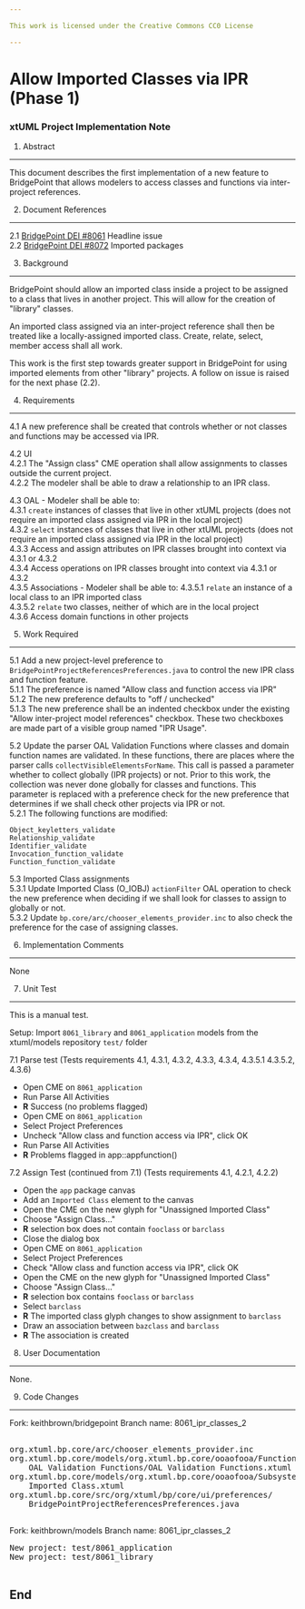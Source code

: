 ```yaml
---

This work is licensed under the Creative Commons CC0 License

---
```


# Allow Imported Classes via IPR (Phase 1)
### xtUML Project Implementation Note


1. Abstract
-----------
This document describes the first implementation of a new feature to BridgePoint
that allows modelers to access classes and functions via inter-project
references.

2. Document References
----------------------
<a id="2.1"></a>2.1 [BridgePoint DEI #8061](https://support.onefact.net/issues/8061) Headline issue  
<a id="2.2"></a>2.2 [BridgePoint DEI #8072](https://support.onefact.net/issues/8072) Imported packages

3. Background
-------------
BridgePoint should allow an imported class inside a project to be assigned to a 
class that lives in another project. This will allow for the creation of 
"library" classes.   

An imported class assigned via an inter-project reference shall then be treated 
like a locally-assigned imported class. Create, relate, select, member access 
shall all work.  

This work is the first step towards greater support in BridgePoint for using 
imported elements from other "library" projects.  A follow on issue is raised
for the next phase (2.2).  

4. Requirements
---------------
4.1 A new preference shall be created that controls whether or not classes and
  functions may be accessed via IPR.  
  
4.2 UI  
4.2.1  The "Assign class" CME operation shall allow assignments to classes 
  outside the current project.  
4.2.2  The modeler shall be able to draw a relationship to an IPR class.  
    
4.3 OAL - Modeler shall be able to:   
4.3.1 ```create``` instances of classes that live in other xtUML projects (does
  not require an imported class assigned via IPR in the local project)  
4.3.2 ```select``` instances of classes that live in other xtUML projects (does
  not require an imported class assigned via IPR in the local project)  
4.3.3 Access and assign attributes on IPR classes brought into context via 4.3.1
  or 4.3.2  
4.3.4 Access operations on IPR classes brought into context via 4.3.1 or 4.3.2  
4.3.5 Associations - Modeler shall be able to: 
4.3.5.1 ```relate``` an instance of a local class to an IPR imported class  
4.3.5.2 ```relate``` two classes, neither of which are in the local project  
4.3.6 Access domain functions in other projects  

5. Work Required
----------------
5.1 Add a new project-level preference to ```BridgePointProjectReferencesPreferences.java```
  to control the new IPR class and function feature.  
5.1.1  The preference is named "Allow class and function access via IPR"  
5.1.2  The new preference defaults to "off / unchecked"  
5.1.3  The new preference shall be an indented checkbox under the existing
  "Allow inter-project model references" checkbox.  These two checkboxes are 
  made part of a visible group named "IPR Usage".   
 
5.2 Update the parser OAL Validation Functions where classes and domain 
  function names are validated.  In these functions, there are 
  places where the parser calls ```collectVisibleElementsForName```.  This 
  call is passed a parameter whether to collect globally (IPR projects) or not. 
  Prior to this work, the collection was never done globally for classes and 
  functions.  This parameter is replaced with a preference check for the new
  preference that determines if we shall check other projects via IPR or not.   
5.2.1  The following functions are modified: 
 ```
 Object_keyletters_validate
 Relationship_validate
 Identifier_validate
 Invocation_function_validate
 Function_function_validate
 ```

5.3 Imported Class assignments  
5.3.1  Update Imported Class (O_IOBJ) ```actionFilter``` OAL operation to check 
  the new preference when deciding if we shall look for classes to assign to 
  globally or not.  
5.3.2 Update ```bp.core/arc/chooser_elements_provider.inc``` to also check the 
  preference for the case of assigning classes.  


6. Implementation Comments
--------------------------
None   

7. Unit Test
------------
This is a manual test.

Setup: Import ```8061_library``` and ```8061_application``` models from the 
xtuml/models repository ```test/``` folder  

7.1  Parse test  (Tests requirements 4.1, 4.3.1, 4.3.2, 4.3.3, 4.3.4, 4.3.5.1
  4.3.5.2, 4.3.6)
  - Open CME on ```8061_application```
  - Run Parse All Activities
  - __R__ Success (no problems flagged)
  - Open CME  on ```8061_application```
  - Select Project Preferences
  - Uncheck "Allow class and function access via IPR", click OK
  - Run Parse All Activities
  - __R__ Problems flagged in app::appfunction()

7.2  Assign Test (continued from 7.1)  (Tests requirements 4.1, 4.2.1, 4.2.2)
  - Open the ```app``` package canvas
  - Add an ```Imported Class``` element to the canvas
  - Open the CME on the new glyph for "Unassigned Imported Class"
  - Choose "Assign Class..."
  - __R__ selection box does not contain ```fooclass``` or ```barclass```
  - Close the dialog box
  - Open CME  on ```8061_application```
  - Select Project Preferences
  - Check "Allow class and function access via IPR", click OK
  - Open the CME on the new glyph for "Unassigned Imported Class"
  - Choose "Assign Class..."
  - __R__ selection box contains ```fooclass``` or ```barclass```
  - Select ```barclass```
  - __R__ The imported class glyph changes to show assignment to ```barclass```
  - Draw an association between ```bazclass``` and ```barclass```
  - __R__ The association is created
   
8. User Documentation
---------------------
None.

9. Code Changes
---------------
Fork: keithbrown/bridgepoint
Branch name: 8061_ipr_classes_2

<pre>

org.xtuml.bp.core/arc/chooser_elements_provider.inc
org.xtuml.bp.core/models/org.xtuml.bp.core/ooaofooa/Functions/
    OAL Validation Functions/OAL Validation Functions.xtuml
org.xtuml.bp.core/models/org.xtuml.bp.core/ooaofooa/Subsystem/Imported Class/
    Imported Class.xtuml
org.xtuml.bp.core/src/org/xtuml/bp/core/ui/preferences/
    BridgePointProjectReferencesPreferences.java

</pre>

Fork: keithbrown/models
Branch name: 8061_ipr_classes_2

<pre>
New project: test/8061_application
New project: test/8061_library

</pre>
End
---

